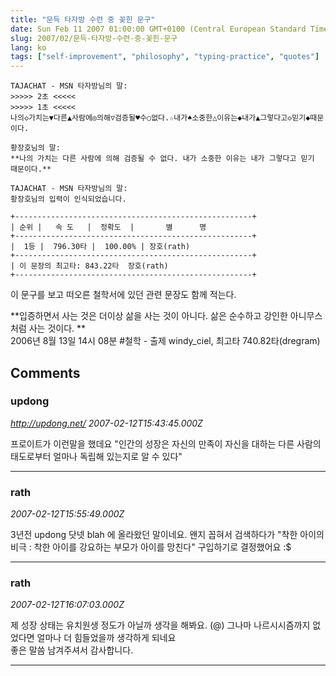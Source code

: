 ```yaml
---
title: "문득 타자방 수련 중 꽂힌 문구"
date: Sun Feb 11 2007 01:00:00 GMT+0100 (Central European Standard Time)
slug: 2007/02/문득-타자방-수련-중-꽂힌-문구
lang: ko
tags: ["self-improvement", "philosophy", "typing-practice", "quotes"]
---
```


```
TAJACHAT - MSN 타자방님의 말:
>>>>> 2초 <<<<<
>>>>> 1초 <<<<<
나의◇가치는▼다른▲사람에◎의해▽검증될♥수○없다.☆내가♠소중한△이유는◆내가▲그렇다고◇믿기◆때문이다.

황장호님의 말:
**나의 가치는 다른 사람에 의해 검증될 수 없다. 내가 소중한 이유는 내가 그렇다고 믿기 때문이다.**

TAJACHAT - MSN 타자방님의 말:
황장호님의 입력이 인식되었습니다.

+-----------------------------------------------------+
| 순위 |   속 도   |  정확도  |       별      명
+-----------------------------------------------------+
|  1등 |  796.30타 |  100.00% | 장호(rath)
+-----------------------------------------------------+
| 이 문장의 최고타: 843.22타  장호(rath)
+-----------------------------------------------------+
```


이 문구를 보고 떠오른 철학서에 있던 관련 문장도 함께 적는다.

**입증하면서 사는 것은 더이상 삶을 사는 것이 아니다. 삶은 순수하고 강인한 아니무스처럼 사는 것이다. **  
2006년 8월 13일 14시 08분 #철학 - 출제 windy_ciel, 최고타 740.82타(dregram)

## Comments

### updong
*http://updong.net/*
*2007-02-12T15:43:45.000Z*

프로이트가 이런말을 했데요 "인간의 성장은 자신의 만족이 자신을 대하는
다른 사람의 태도로부터 얼마나 독립해 있는지로 알 수 있다"

---

### rath
*2007-02-12T15:55:49.000Z*

3년전 updong 닷넷 blah 에 올라왔던 말이네요.
왠지 꼽혀서 검색하다가 "착한 아이의 비극 : 착한 아이를 강요하는 부모가 아이를 망친다" 구입하기로 결정했어요 :$

---

### rath
*2007-02-12T16:07:03.000Z*

제 성장 상태는 유치원생 정도가 아닐까 생각을 해봐요. (@)
그나마 나르시시즘까지 없었다면 얼마나 더 힘들었을까 생각하게 되네요  
좋은 말씀 남겨주셔서 감사합니다.

---
